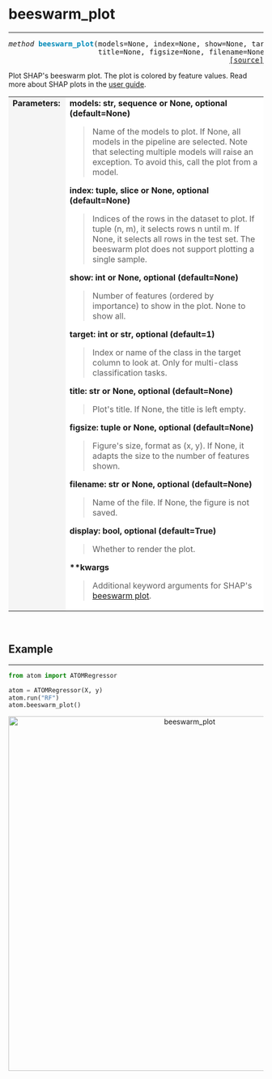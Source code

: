 # beeswarm_plot
---------------

<pre><em>method</em> <strong style="color:#008AB8">beeswarm_plot</strong>(models=None, index=None, show=None, target=1,
                     title=None, figsize=None, filename=None, display=True, **kwargs)
<div align="right"><a href="https://github.com/tvdboom/ATOM/blob/master/atom/plots.py#L2352">[source]</a></div></pre>
Plot SHAP's beeswarm plot. The plot is colored by feature values.
Read more about SHAP plots in the [user guide](../../../user_guide/#shap).
<table width="100%">
<tr>
<td width="15%" style="vertical-align:top; background:#F5F5F5;"><strong>Parameters:</strong></td>
<td width="75%" style="background:white;">
<strong>models: str, sequence or None, optional (default=None)</strong>
<blockquote>
Name of the models to plot. If None, all models in the pipeline are
selected. Note that selecting multiple models will raise an exception.
To avoid this, call the plot from a model.
</blockquote>
<strong>index: tuple, slice or None, optional (default=None)</strong>
<blockquote>
Indices of the rows in the dataset to plot. If tuple (n, m), it selects
rows n until m. If None, it selects all rows in the test set. The beeswarm
plot does not support plotting a single sample.
</blockquote>
<strong>show: int or None, optional (default=None)</strong>
<blockquote>
Number of features (ordered by importance) to show in the plot.
None to show all.
</blockquote>
<strong>target: int or str, optional (default=1)</strong>
<blockquote>
Index or name of the class in the target column to look at. Only
for multi-class classification tasks.
</blockquote>
<strong>title: str or None, optional (default=None)</strong>
<blockquote>
Plot's title. If None, the title is left empty.
</blockquote>
<strong>figsize: tuple or None, optional (default=None)</strong>
<blockquote>
Figure's size, format as (x, y). If None, it adapts the size to the
number of features shown.
</blockquote>
<strong>filename: str or None, optional (default=None)</strong>
<blockquote>
Name of the file. If None, the figure is not saved.
</blockquote>
<strong>display: bool, optional (default=True)</strong>
<blockquote>
Whether to render the plot.
</blockquote>
<strong>**kwargs</strong>
<blockquote>
Additional keyword arguments for SHAP's <a href="https://shap.readthedocs.io/en/latest/generated/shap.plots.beeswarm.html">beeswarm plot</a>.
</blockquote>
</tr>
</table>
<br />



## Example
----------

```python
from atom import ATOMRegressor

atom = ATOMRegressor(X, y)
atom.run("RF")
atom.beeswarm_plot()
```
<div align="center">
    <img src="../../../img/plots/beeswarm_plot.png" alt="beeswarm_plot" width="700" height="700"/>
</div>
